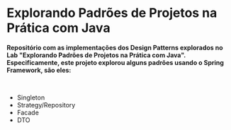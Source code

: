 # Explorando Padrões de Projetos na Prática com Java

**Repositório com as implementações dos Design Patterns explorados no Lab "Explorando Padrões de Projetos na Prática com Java". Especificamente, este projeto explorou alguns padrões usando o Spring Framework, são eles:**

<br>

* Singleton
* Strategy/Repository
* Facade
* DTO
